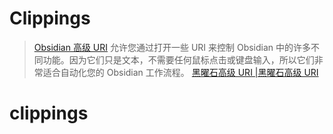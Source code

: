 
# Clippings

> [Obsidian 高级 URI](https://github.com/Vinzent03/obsidian-advanced-uri) 允许您通过打开一些 URI 来控制 Obsidian 中的许多不同功能。因为它们只是文本，不需要任何鼠标点击或键盘输入，所以它们非常适合自动化您的 Obsidian 工作流程。
   [黑曜石高级 URI |黑曜石高级 URI](https://vinzent03.github.io/obsidian-advanced-uri/)


# clippings